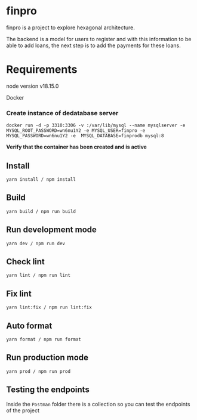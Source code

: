 # finpro

finpro is a project to explore hexagonal architecture.

The backend is a model for users to register and with this information to be able to add loans, the next step is to add the payments for these loans.

# Requirements

node version v18.15.0

Docker

### Create instance of dedatabase server

```
docker run -d -p 3310:3306 -v :/var/lib/mysql --name mysqlserver -e MYSQL_ROOT_PASSWORD=wn6nu1Y2 -e MYSQL_USER=finpro -e MYSQL_PASSWORD=wn6nu1Y2 -e  MYSQL_DATABASE=finprodb mysql:8
```

**Verify that the container has been created and is active**

## Install

```
yarn install / npm install
```

## Build

```
yarn build / npm run build
```

## Run development mode

```
yarn dev / npm run dev
```

## Check lint

```
yarn lint / npm run lint
```

## Fix lint

```
yarn lint:fix / npm run lint:fix
```

## Auto format

```
yarn format / npm run format
```

## Run production mode

```
yarn prod / npm run prod
```

## Testing the endpoints

Inside the `Postman` folder there is a collection so you can test the endpoints of the project
